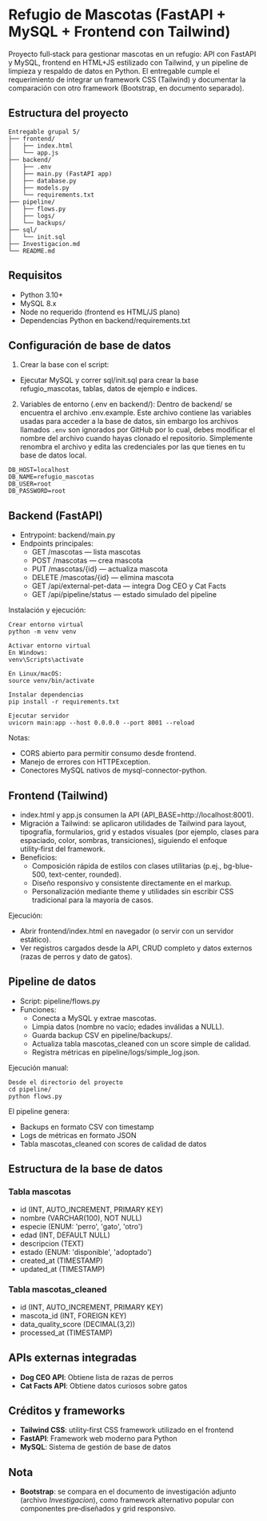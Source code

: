 # Refugio de Mascotas (FastAPI + MySQL + Frontend con Tailwind)

Proyecto full‑stack para gestionar mascotas en un refugio: API con FastAPI y MySQL, frontend en HTML+JS estilizado con Tailwind, y un pipeline de limpieza y respaldo de datos en Python. El entregable cumple el requerimiento de integrar un framework CSS (Tailwind) y documentar la comparación con otro framework (Bootstrap, en documento separado).

## Estructura del proyecto

```
Entregable grupal 5/
├── frontend/
│   ├── index.html
│   └── app.js
├── backend/
│   ├── .env
│   ├── main.py (FastAPI app)
│   ├── database.py
│   ├── models.py
│   └── requirements.txt
├── pipeline/
│   ├── flows.py
│   ├── logs/
│   └── backups/
├── sql/
│   └── init.sql
├── Investigacion.md
└── README.md
```

## Requisitos
- Python 3.10+
- MySQL 8.x
- Node no requerido (frontend es HTML/JS plano)
- Dependencias Python en backend/requirements.txt

## Configuración de base de datos
1) Crear la base con el script:
- Ejecutar MySQL y correr sql/init.sql para crear la base refugio_mascotas, tablas, datos de ejemplo e índices.

2) Variables de entorno (.env en backend/):
Dentro de backend/ se encuentra el archivo .env.example. Este archivo contiene las variables usadas para acceder a la base de datos, sin embargo los archivos llamados `.env` son ignorados por GitHub por lo cual, debes modificar el nombre del archivo cuando hayas clonado el repositorio.
Simplemente renombra el archivo y edita las credenciales por las que tienes en tu base de datos local.

```
DB_HOST=localhost
DB_NAME=refugio_mascotas
DB_USER=root
DB_PASSWORD=root
```

## Backend (FastAPI)
- Entrypoint: backend/main.py
- Endpoints principales:
  - GET /mascotas — lista mascotas
  - POST /mascotas — crea mascota
  - PUT /mascotas/{id} — actualiza mascota
  - DELETE /mascotas/{id} — elimina mascota
  - GET /api/external-pet-data — integra Dog CEO y Cat Facts
  - GET /api/pipeline/status — estado simulado del pipeline

Instalación y ejecución:

```
Crear entorno virtual
python -m venv venv

Activar entorno virtual
En Windows:
venv\Scripts\activate

En Linux/macOS:
source venv/bin/activate

Instalar dependencias
pip install -r requirements.txt

Ejecutar servidor
uvicorn main:app --host 0.0.0.0 --port 8001 --reload
```

Notas:
- CORS abierto para permitir consumo desde frontend.
- Manejo de errores con HTTPException.
- Conectores MySQL nativos de mysql-connector-python.

## Frontend (Tailwind)
- index.html y app.js consumen la API (API_BASE=http://localhost:8001).
- Migración a Tailwind: se aplicaron utilidades de Tailwind para layout, tipografía, formularios, grid y estados visuales (por ejemplo, clases para espaciado, color, sombras, transiciones), siguiendo el enfoque utility‑first del framework.
- Beneficios:
  - Composición rápida de estilos con clases utilitarias (p.ej., bg-blue-500, text-center, rounded).
  - Diseño responsivo y consistente directamente en el markup.
  - Personalización mediante theme y utilidades sin escribir CSS tradicional para la mayoría de casos.

Ejecución:
- Abrir frontend/index.html en navegador (o servir con un servidor estático).
- Ver registros cargados desde la API, CRUD completo y datos externos (razas de perros y dato de gatos).

## Pipeline de datos
- Script: pipeline/flows.py
- Funciones:
  - Conecta a MySQL y extrae mascotas.
  - Limpia datos (nombre no vacío; edades inválidas a NULL).
  - Guarda backup CSV en pipeline/backups/.
  - Actualiza tabla mascotas_cleaned con un score simple de calidad.
  - Registra métricas en pipeline/logs/simple_log.json.

Ejecución manual:

```
Desde el directorio del proyecto
cd pipeline/
python flows.py
```

El pipeline genera:
- Backups en formato CSV con timestamp
- Logs de métricas en formato JSON
- Tabla mascotas_cleaned con scores de calidad de datos

## Estructura de la base de datos

### Tabla mascotas
- id (INT, AUTO_INCREMENT, PRIMARY KEY)
- nombre (VARCHAR(100), NOT NULL)
- especie (ENUM: 'perro', 'gato', 'otro')
- edad (INT, DEFAULT NULL)
- descripcion (TEXT)
- estado (ENUM: 'disponible', 'adoptado')
- created_at (TIMESTAMP)
- updated_at (TIMESTAMP)

### Tabla mascotas_cleaned
- id (INT, AUTO_INCREMENT, PRIMARY KEY)
- mascota_id (INT, FOREIGN KEY)
- data_quality_score (DECIMAL(3,2))
- processed_at (TIMESTAMP)

## APIs externas integradas
- **Dog CEO API**: Obtiene lista de razas de perros
- **Cat Facts API**: Obtiene datos curiosos sobre gatos

## Créditos y frameworks
- **Tailwind CSS**: utility‑first CSS framework utilizado en el frontend
- **FastAPI**: Framework web moderno para Python
- **MySQL**: Sistema de gestión de base de datos

## Nota
- **Bootstrap**: se compara en el documento de investigación adjunto (archivo *Investigacion*), como framework alternativo popular con componentes pre‑diseñados y grid responsivo.

